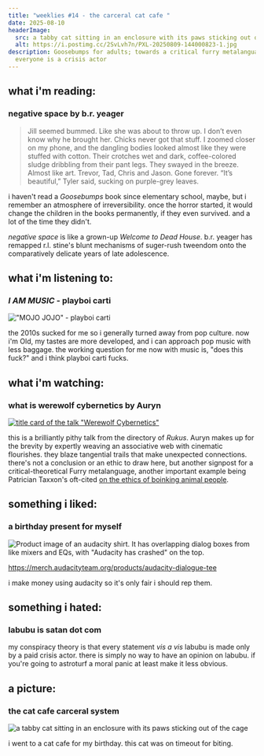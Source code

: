 ```yaml
---
title: "weeklies #14 - the carceral cat cafe "
date: 2025-08-10
headerImage:
  src: a tabby cat sitting in an enclosure with its paws sticking out of the cage
  alt: https://i.postimg.cc/2SvLvh7n/PXL-20250809-144000823-1.jpg
description: Goosebumps for adults; towards a critical furry metalanguage; and
  everyone is a crisis actor
---
```

## __what i'm reading__:
### negative space by b.r. yeager
> Jill seemed bummed. Like she was about to throw up. I don’t even know why he brought her. Chicks never got that stuff.
> I zoomed closer on my phone, and the dangling bodies looked almost like they were stuffed with cotton. Their crotches wet and dark, coffee-colored sludge dribbling from their pant legs. They swayed in the breeze. Almost like art. Trevor, Tad, Chris and Jason. Gone forever.
> “It’s beautiful,” Tyler said, sucking on purple-grey leaves.

i haven't read a _Goosebumps_ book since elementary school, maybe, but i remember an atmosphere of irreversibility. once the horror started, it would change the children in the books permanently, if they even survived. and a lot of the time they didn't. 

_negative space_ is like a grown-up _Welcome to Dead House_. b.r. yeager has remapped r.l. stine's blunt mechanisms of suger-rush tweendom onto the comparatively delicate years of late adolescence.

## __what i'm listening to__:
### _I AM MUSIC_ - playboi carti

!["MOJO JOJO" - playboi carti](https://m.youtube.com/watch?v=w5U7hemoc28)

the 2010s sucked for me so i generally turned away from pop culture. now i'm Old, my tastes are more developed, and i can approach pop music with less baggage. the working question for me now with music is, "does this fuck?" and i think playboi carti fucks. 

## __what i'm watching__:
### what is werewolf cybernetics by Auryn
[![title card of the talk "Werewolf Cybernetics"](https://cdn.bsky.app/img/feed_thumbnail/plain/did:plc:zqn2fg7futgveq3tlgze6d2e/bafkreigjk6ftu6wkz4t44lv3hrbfgezorwd4povvqmyhiprsfpdns3hnka@jpeg)](
https://vimeo.com/1051754096
)

this is a brilliantly pithy talk from the directory of _Rukus_. Auryn makes up for the brevity by expertly weaving an associative web with cinematic flourishes. they blaze tangential trails that make unexpected connections. there's not a conclusion or an ethic to draw here, but another signpost for a critical-theoretical Furry metalanguage, another important example being Patrician Taxxon's oft-cited [on the ethics of boinking animal people](https://www.youtube.com/watch?v=ws9g3igw51s).

## __something i liked__:
### a birthday present for myself
![Product image of an audacity shirt. It has overlapping dialog boxes from like mixers and EQs, with "Audacity has crashed" on the top.](https://imgproxy.fourthwall.com/cAD4A-2-610pLItFeZLl5AYtsApTQIEGgZM_pAQF5lA/w:900/sm:1/enc/ziUm4tUfHmqIZ7HW/m_3m6ALVpBB2aYe2/xGh4TVLhC-w3FsI_/aoOpv8zS5FHMg-Eg/khaHwgKYReokYdcP/AzBgkNPxD1ge60jb/M8EJhj7csoYAvHbl/7LjsqOrx7IPi4xS1/mdx0h_KU6qLykyTT/eQRtEtpAICNWWm6h/QqwcoG2qXOebQ0z-/tCKicimGgdOFWOva/GdFYUoebUGYaax0p/oRFt1Pib_IYfK3e6/dVAZ3YFm7Ys)

https://merch.audacityteam.org/products/audacity-dialogue-tee

i make money using audacity so it's only fair i should rep them.

## __something i hated__:
### labubu is satan dot com

my conspiracy theory is that every statement _vis a vis_ labubu is made only by a paid crisis actor. there is simply no way to have an opinion on labubu. if you're going to astroturf a moral panic at least make it less obvious.

## __a picture__:
### the cat cafe carceral system
![a tabby cat sitting in an enclosure with its paws sticking out of the cage](https://i.postimg.cc/2SvLvh7n/PXL-20250809-144000823-1.jpg)

i went to a cat cafe for my birthday. this cat was on timeout for biting.